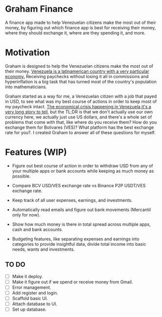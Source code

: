 # Graham Finance

A finance app made to help Venezuelan citizens make the most out of their money, by figuring out which finance app is best for receiving their money, where they should exchange it, where are they spending it, and more.

# Motivation
Graham is designed to help the Venezuelan citizens make the most out of their money. [Venezuela is a latinamerican country with a very particular economy.](https://www.nytimes.com/interactive/2016/12/30/world/americas/venezuela-hyperinflation-100-bolivar-maduro.html)
Receiving paychecks without losing it all in commissions and hyperinflation is a big task that has turned most of the country's population into mathematicians. 

Graham started as a way for me, a Venezuelan citizen with a job that payed in USD, to see what was my best course of actions in order to keep most of my paycheck intact. [The economical crisis happening in Venezuela it's a very long story to tell](https://www.economicsobservatory.com/why-did-venezuelas-economy-collapse), but the TL;DR is that we don't actually use our own currency here, we actually just use US dollars, and there's a whole set of problems that come with that, like where do you receive them? How do you exchange them for Bolivares (VES)? What platform has the best exchange rate for you?. I created Graham to answer all of these questions for myself.

# Features (WIP)
- Figure out best course of action in order to withdraw USD from any of your multiple apps or bank accounts while keeping as much money as possible.
- Compare BCV USD/VES exchange rate vs Binance P2P USDT/VES exchange rate.
- Keep track of all user expenses, earnings, and investments.
- Automatically read emails and figure out bank movements (Mercantil only for now).
- Show how much money is there in total spread across multiple apps, cash and bank accounts.

- Budgeting features, like separating expenses and earnings into categories to provide insightful data, divide total income into basic needs, wants and investments.

## TO DO
- [ ] Make it deploy.
- [ ] Make it figure out if we spend or receive money from Gmail.
- [ ] Error management.
- [ ] Add register and login.
- [ ] Scaffold basic UI.
- [ ] Attach database to UI.
- [ ] Set up database.